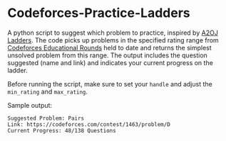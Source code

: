 # Codeforces-Practice-Ladders

A python script to suggest which problem to practice, inspired by [A2OJ Ladders](https://a2oj.com/Ladders.html). The code picks up problems in the specified rating range from [Codeforces Educational Rounds](https://codeforces.com/blog/entry/21496) held to date and returns the simplest unsolved problem from this range. The output includes the question suggested (name and link) and indicates your current progress on the ladder.

Before running the script, make sure to set your `handle` and adjust the `min_rating` and `max_rating`.

Sample output:
```
Suggested Problem: Pairs
Link: https://codeforces.com/contest/1463/problem/D
Current Progress: 48/138 Questions
```
